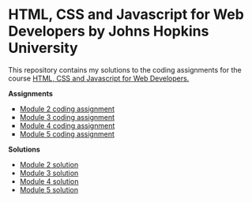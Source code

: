 <head>
    <meta charset="UTF-8">
    <meta name="viewport" content="width=device-width, initial-scale=1.0">
    <meta http-equiv="X-UA-Compatible" content="ie=edge">
</head>
<body>
    <h1>HTML, CSS and Javascript for Web Developers by Johns Hopkins University</h1>
    This repository contains my solutions to the coding assignments for the course <a href="https://www.coursera.org/learn/html-css-javascript-for-web-developers">HTML, CSS and Javascript for Web Developers.</a> <br>
    <p>
        <b>Assignments</b> <br>
        <ul style="list-style-type:square;">
        <li><a href="https://github.com/jhu-ep-coursera/fullstack-course4/blob/master/assignments/assignment2/Assignment-2.md">Module 2 coding assignment</a></li>
        <li><a href="https://github.com/jhu-ep-coursera/fullstack-course4/blob/master/assignments/assignment3/Assignment-3.md">Module 3 coding assignment</a></li>
        <li><a href="https://github.com/jhu-ep-coursera/fullstack-course4/blob/master/assignments/assignment4/Assignment-4.md">Module 4 coding assignment</a></li>
        <li><a href="https://github.com/jhu-ep-coursera/fullstack-course4/blob/master/assignments/assignment5/Assignment-5.md">Module 5 coding assignment</a></li>
        </ul>
    </p>
    <p>
        <b>Solutions</b> <br>
        <ul style="list-style-type:disc;">
            <li><a href="https://theringsofsaturn.github.io/HTML-CSS-and-Javascript-Course/module2/">Module 2 solution</a></li>
            <li><a href="https://theringsofsaturn.github.io/HTML-CSS-and-Javascript-Course/module3/">Module 3 solution</a></li>
            <li><a href="https://theringsofsaturn.github.io/HTML-CSS-and-Javascript-Course/module4/">Module 4 solution</a></li>
            <li><a href="https://theringsofsaturn.github.io/HTML-CSS-and-Javascript-Course/module5/">Module 5 solution</a></li>
        </ul>
        </p>
